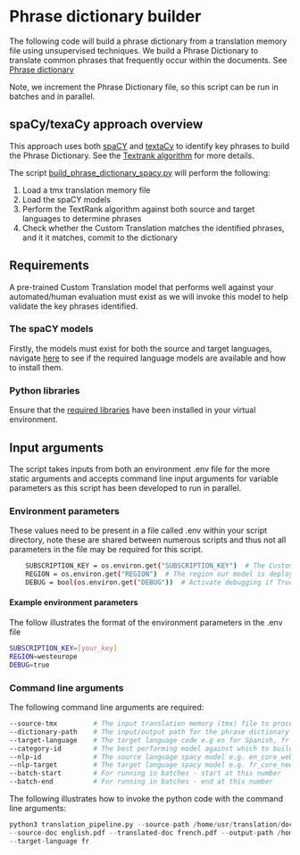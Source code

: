 # Phrase dictionary builder

The following code will build a phrase dictionary from a translation memory file using unsupervised techniques. We build
a Phrase Dictionary to translate common phrases that frequently occur within the documents. 
See [Phrase dictionary](https://docs.microsoft.com/en-us/azure/cognitive-services/translator/custom-translator/what-is-dictionary#phrase-dictionary)

Note, we increment the Phrase Dictionary file, so this script can be run in batches and in parallel. 

## spaCy/texaCy approach overview

This approach uses both [spaCY](https://spacy.io/) and [textaCy](https://textacy.readthedocs.io/en/stable/index.html) to
identify key phrases to build the Phrase Dictionary. See the [Textrank algorithm](https://textacy.readthedocs.io/en/stable/api_reference/information_extraction.html#textrank)
for more details.

The script [build_phrase_dictionary_spacy.py](build_phrase_dictionary_spacy.py) will perform the following:

1) Load a tmx translation memory file
2) Load the spaCY models 
3) Perform the TextRank algorithm against both source and target languages to determine phrases
4) Check whether the Custom Translation matches the identified phrases, and it it matches, commit to the dictionary

## Requirements

A pre-trained Custom Translation model that performs well against your automated/human evaluation must exist as we will
invoke this model to help validate the key phrases identified. 

### The spaCY models

Firstly, the models must exist for both the source and target languages, navigate [here](https://spacy.io/models)
to see if the required language models are available and how to install them.

### Python libraries

Ensure that the [required libraries](../../requirements.txt) have been installed in your virtual environment.

## Input arguments

The script takes inputs from both an environment .env file for the more static arguments and accepts command line input
arguments for variable parameters as this script has been developed to run in parallel. 

### Environment parameters

These values need to be present in a file called .env within your script directory, note these are shared between 
numerous scripts and thus not all parameters in the file may be required for this script.

```bash
    SUBSCRIPTION_KEY = os.environ.get("SUBSCRIPTION_KEY")  # The Custom Translation Subscription key
    REGION = os.environ.get("REGION")  # The region our model is deployed in
    DEBUG = bool(os.environ.get("DEBUG"))  # Activate debugging if True verbose logging
```

#### Example environment parameters

The follow illustrates the format of the environment parameters in the .env file

```bash
SUBSCRIPTION_KEY=[your_key]
REGION=westeurope
DEBUG=true
```

### Command line arguments

The following command line arguments are required:

```bash
--source-tmx         # The input translation memory (tmx) file to process
--dictionary-path    # The input/output path for the phrase dictionary - we append to an already existing dictionary
--target-language    # The target language code e.g es for Spanish, fr for French
--category-id        # The best performing model against which to build the phrase dictionary
--nlp-id             # The source language spacy model e.g. en_core_web_md for English
--nlp-target         # The target language spacy model e.g. fr_core_news_md for French
--batch-start        # For running in batches - start at this number 
--batch-end          # For running in batches - end at this number
```

The following illustrates how to invoke the python code with the command line arguments:

```python
python3 translation_pipeline.py --source-path /home/usr/translation/docs/en/ --translated-path /home/usr/translation/docs/fr/ 
--source-doc english.pdf --translated-doc french.pdf --output-path /home/usr/translation/docs/output_fr/
--target-language fr
```